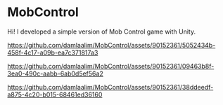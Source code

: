 # MobControl
Hi! I developed a simple version of Mob Control game with Unity.


https://github.com/damlaalim/MobControl/assets/90152361/5052434b-458f-4c17-a09b-ea7c371817a3





https://github.com/damlaalim/MobControl/assets/90152361/09463b8f-3ea0-490c-aabb-6ab0d5ef56a2



https://github.com/damlaalim/MobControl/assets/90152361/38ddeedf-a875-4c20-b015-68461ed36160

